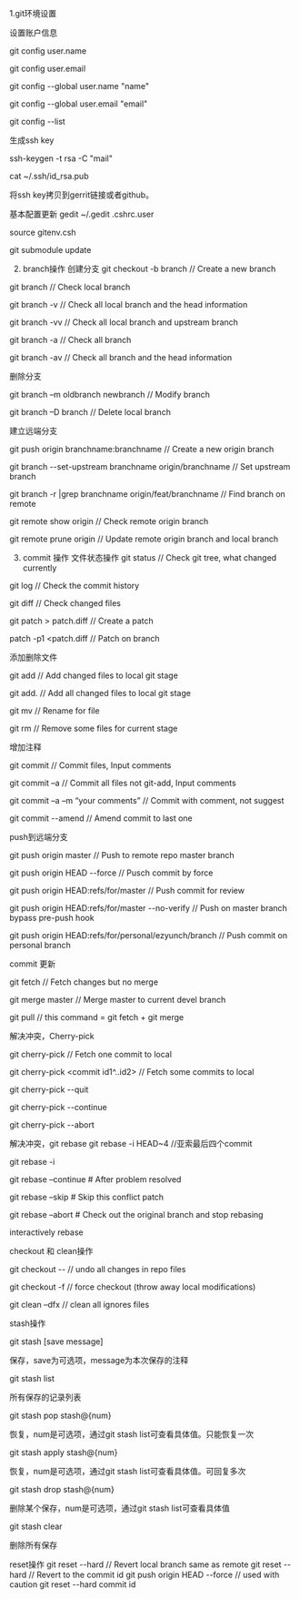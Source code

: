 1.git环境设置

设置账户信息

git config user.name

git config user.email

git config --global user.name "name"

git config --global user.email "email"

git config --list


生成ssh key

ssh-keygen  -t  rsa  -C  "mail"

cat ~/.ssh/id_rsa.pub

将ssh key拷贝到gerrit链接或者github。

基本配置更新
gedit  ~/.gedit .cshrc.user

source gitenv.csh

git submodule update


2. branch操作
创建分支
git checkout -b branch // Create a new branch

git branch  // Check local branch

git branch -v // Check all local branch and the head information

git branch -vv // Check all local branch and upstream branch

git branch -a  // Check all branch

git branch -av  // Check all branch  and the head information

删除分支

git branch –m oldbranch newbranch  // Modify branch

git branch –D branch  // Delete local branch

建立远端分支

git push origin branchname:branchname  // Create a new origin branch

git branch --set-upstream branchname origin/branchname  // Set upstream branch

git branch -r |grep branchname  origin/feat/branchname  // Find branch on remote

git remote show origin // Check remote origin branch

git remote prune origin // Update remote origin branch and local branch

3. commit 操作
文件状态操作
git status  // Check git tree, what changed currently

git log  // Check the commit history

git diff  // Check changed files

git patch > patch.diff  // Create a patch

patch -p1 <patch.diff  // Patch on branch

添加删除文件

git add <file>  // Add changed files to local git stage

git add.  // Add all changed files to local git stage

git mv <old> <new> // Rename for file

git rm <file>  // Remove some files for current stage

增加注释

git commit <file>  // Commit files, Input comments

git commit –a  // Commit all files not git-add, Input comments

git commit –a –m “your comments” // Commit with comment, not suggest

git commit --amend  // Amend commit to last one 

push到远端分支

git push origin master // Push to remote repo master branch

git push origin HEAD --force // Pusch commit by force

git push origin HEAD:refs/for/master  // Push commit for review

git push origin HEAD:refs/for/master  --no-verify // Push on master branch bypass pre-push hook

git push origin HEAD:refs/for/personal/ezyunch/branch  // Push commit on personal branch

commit 更新

git fetch  // Fetch changes but no merge

git merge master  // Merge master to current devel branch

git pull  // this command = git fetch + git merge

解决冲突，Cherry-pick

git cherry-pick <commit id>  // Fetch one commit to local

git cherry-pick <commit id1^..id2>  // Fetch some commits to local

git cherry-pick --quit

git cherry-pick --continue

git cherry-pick --abort

解决冲突，git rebase
git rebase -i HEAD~4  //亚索最后四个commit    

git rebase -i <commit id>

git rebase –continue  # After problem resolved

git rebase –skip          # Skip this conflict patch

git rebase –abort       # Check out the original branch and stop rebasing

interactively rebase 


checkout 和 clean操作

git checkout -- // undo all changes in repo files

git checkout -f  // force checkout (throw away local modifications)

git clean –dfx // clean all ignores files  

stash操作

git stash [save message]

保存，save为可选项，message为本次保存的注释

git stash list

所有保存的记录列表

git stash pop stash@{num}

恢复，num是可选项，通过git stash list可查看具体值。只能恢复一次

git stash apply stash@{num}

恢复，num是可选项，通过git stash list可查看具体值。可回复多次

git stash drop stash@{num}

删除某个保存，num是可选项，通过git stash list可查看具体值

git stash clear

删除所有保存


reset操作
git reset --hard  // Revert local branch same as remote 
git reset --hard <commit id>  // Revert to the commit id
git push origin HEAD --force  // used with caution
git reset --hard commit id